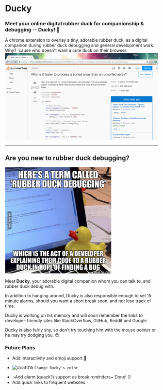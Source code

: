 # Ducky

### Meet your online digital rubber duck for companionship & debugging -- Ducky! :baby_chick:

A chrome extension to overlay a tiny, adorable rubber duck, as a digital companion during rubber duck debugging and general development work. Why? 'cause who doesn't want a cute duck on their browser.
![](demo.gif)

-----------------------
## Are you new to rubber duck debugging?
<img src='duckmeme.jpg' width="350px"/>

Meet **Ducky**, your adorable digital companion whom you can talk to, and rubber duck debug with. 

In addition to hanging around, Ducky is also responsible enough to set 15 minute alarms, should you want a short break soon, and not lose track of time.

Ducky is working on his memory and will soon remember the links to developer-friendly sites like StackOverflow, GitHub, Reddit and Google.

Ducky is also fairly shy, so don't try touching him with the mouse pointer or he may try dodging you. :wink:


### Future Plans
* Add interactivity and emoji support :slightly_smiling_face:
- ![#c5f015](https://placehold.it/15/c5f015/000000?text=+) `Change Ducky's color`
* ~Add alarm (quack?) support as break reminders~ Done! :alarm_clock:
* Add quick links to frequent websites
